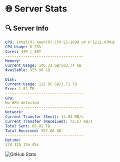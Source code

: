 # 🌐 Server Stats
## 🔍 Server Info
```yaml
CPU: Intel(R) Xeon(R) CPU E5-2699 v4 @ 1212.47MHz
CPU Usage: 0.70%
Cores: 44P | 88T
-----------------------------------
Memory:
Current Usage: 146.32 GB/503.74 GB
Available: 353.96 GB
-----------------------------------
Disk:
Current Usage: 111.95 GB/1.71 TB
Free: 1.52 TB
-----------------------------------
GPU:
No GPU detected
-----------------------------------
Network:
Current Transfer (Sent): 14.83 MB/s
Current Transfer (Received): 72.57 KB/s
Total Sent: 65.01 TB
Total Received: 557.86 GB
-----------------------------------
Uptime:
37d 12h 17m 45s
```
![GitHub Stats](https://img.shields.io/badge/Updated-2025-04-14_09:40:34-blue)